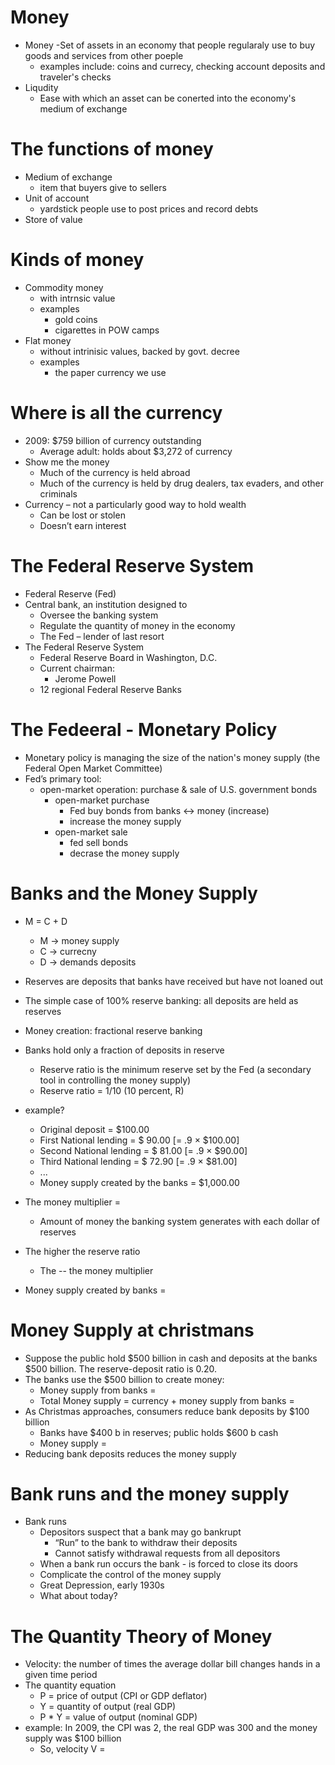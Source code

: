 # Money
- Money
   -Set of assets in an economy that people regularaly use to buy goods and services from other poeple 
   - examples include:
     coins and currecy, checking account deposits and traveler's checks
- Liqudity
  - Ease with which an asset can be conerted into the economy's medium of exchange

# The functions of money
- Medium of exchange
  - item that buyers give to sellers
- Unit of account
  - yardstick people use to post prices and record debts
- Store of value

# Kinds of money
- Commodity money
  - with intrnsic value
  - examples
    - gold coins
    - cigarettes in POW camps
- Flat money
  - without intrinisic values, backed by govt. decree
  - examples
    - the paper currency we use
  
# Where is all the currency
- 2009: $759 billion of currency outstanding
  - Average adult: holds about $3,272 of currency
- Show me the money
  - Much of the currency is held abroad
  - Much of the currency is held by drug dealers, tax evaders, and other criminals
- Currency – not a particularly good way to hold wealth
  - Can be lost or stolen
  - Doesn’t earn interest

# The Federal Reserve System
- Federal Reserve (Fed)
- Central bank, an institution designed to
  - Oversee the banking system
  - Regulate the quantity of money in the economy
  - The Fed – lender of last resort
- The Federal Reserve System
  - Federal Reserve Board in Washington, D.C.
  - Current chairman:
     - Jerome Powell
  - 12 regional Federal Reserve Banks

# The Fedeeral - Monetary Policy
- Monetary policy is managing the size of the nation's money supply (the Federal Open Market Committee)
- Fed’s primary tool:
  - open-market operation: purchase & sale of U.S. government bonds
    - open-market purchase
      - Fed buy bonds from banks <-> money (increase)
      - increase the money supply
    - open-market sale
      - fed sell bonds
      - decrase the money supply

# Banks and the Money Supply
- M = C + D
  - M -> money supply
  - C -> currecny
  - D -> demands deposits
- Reserves are deposits that banks have received but have not loaned out
- The simple case of 100% reserve banking: all deposits are held as reserves
- Money creation: fractional reserve banking
- Banks hold only a fraction of deposits in reserve
  - Reserve ratio is the minimum reserve set by the Fed (a secondary tool in controlling the money supply)
  - Reserve ratio = 1/10 (10 percent, R)

- example?
  - Original deposit = $100.00
  - First National lending = $ 90.00 [= .9 × $100.00]
  - Second National lending = $ 81.00 [= .9 × $90.00]
  - Third National lending = $ 72.90 [= .9 × $81.00]
  - ...
  - Money supply created by the banks = $1,000.00
- The money multiplier =
  - Amount of money the banking system generates with each dollar of reserves
- The higher the reserve ratio
  - The -- the money multiplier
- Money supply created by banks =

# Money Supply at christmans
- Suppose the public hold $500 billion in cash and deposits at the banks $500 billion.  The reserve-deposit ratio is 0.20.
- The banks use the $500 billion to create money:
  - Money supply from banks =
  - Total Money supply = currency + money supply from banks = 
- As Christmas approaches, consumers reduce bank deposits by $100 billion
  - Banks have $400 b in reserves; public holds $600 b cash
  - Money supply =
- Reducing bank deposits reduces the money supply

# Bank runs and the money supply
- Bank runs
  - Depositors suspect that a bank may go bankrupt
    - “Run” to the bank to withdraw their deposits
    - Cannot satisfy withdrawal requests from all depositors
  -  When a bank run occurs the bank - is forced to close its doors
  - Complicate the control of the money supply
  - Great Depression, early 1930s
  - What about today?

# The Quantity Theory of Money
- Velocity: the number of times the average dollar bill changes hands in a given time period
- The quantity equation
  - P = price of output (CPI or GDP deflator)
  - Y = quantity of output (real GDP)
  - P \* Y = value of output (nominal GDP)
- example:  In 2009, the CPI was 2, the real GDP was 300 and the money supply was $100 billion
  - So, velocity V = 
